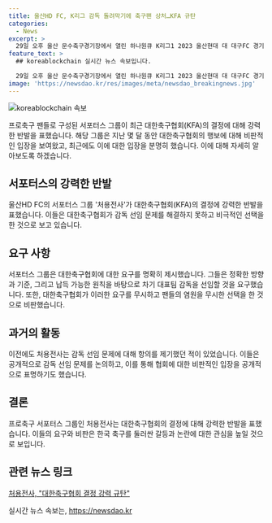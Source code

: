```yaml
---
title: 울산HD FC, K리그 감독 돌려막기에 축구팬 상처…KFA 규탄
categories:
  - News
excerpt: >
  29일 오후 울산 문수축구경기장에서 열린 하나원큐 K리그1 2023 울산현대 대 대구FC 경기에서 울산현대 홈 팬들이 관중석을 가득 메웠다. 울산HD FC 서포터스 처용전사가 홍명보 울산HD 감독의 국가대표 감독 차출에 대한 축구 팬들의 불만을 표명하며 대한축구협회(KFA)를 규탄하는 입장을 밝혔다. 이에 따라 처용전사는 협회가 팬들의 염원을 무시한 결정을 강력히 비판하고, 납득 가능한 원칙과 기준에 따라 감독을 선임해 달라고 요구했다. 이러한 결정은 K리그 팬들의 희생으로 이어질 것이며, 대한축구협회는 이에 대한 책임을 질 것을 주장했다.
feature_text: >
  ## koreablockchain 실시간 뉴스 속보입니다.

  29일 오후 울산 문수축구경기장에서 열린 하나원큐 K리그1 2023 울산현대 대 대구FC 경기에서 울산현대 홈 팬들이 관중석을 가득 메웠다. 울산HD FC 서포터스 처용전사가 홍명보 울산HD 감독의 국가대표 감독 차출에 대한 축구 팬들의 불만을 표명하며 대한축구협회(KFA)를 규탄하는 입장을 밝혔다. 이에 따라 처용전사는 협회가 팬들의 염원을 무시한 결정을 강력히 비판하고, 납득 가능한 원칙과 기준에 따라 감독을 선임해 달라고 요구했다. 이러한 결정은 K리그 팬들의 희생으로 이어질 것이며, 대한축구협회는 이에 대한 책임을 질 것을 주장했다.
image: 'https://newsdao.kr/res/images/meta/newsdao_breakingnews.jpg'
---
```


<p><img src="https://newsdao.kr/res/images/meta/newsdao_breakingnews.jpg" alt="koreablockchain 속보" /></p>

<p data-ke-size="size16">프로축구 팬들로 구성된 서포터스 그룹이 최근 대한축구협회(KFA)의 결정에 대해 강력한 반발을 표했습니다. 해당 그룹은 지난 몇 달 동안 대한축구협회의 행보에 대해 비판적인 입장을 보여왔고, 최근에도 이에 대한 입장을 분명히 했습니다. 이에 대해 자세히 알아보도록 하겠습니다.</p>

<h2 data-ke-size="size26">서포터스의 강력한 반발</h2>

<p data-ke-size="size16">울산HD FC의 서포터스 그룹 '처용전사'가 대한축구협회(KFA)의 결정에 강력한 반발을 표했습니다. 이들은 대한축구협회가 감독 선임 문제를 해결하지 못하고 비극적인 선택을 한 것으로 보고 있습니다.</p>

<h2 data-ke-size="size26">요구 사항</h2>

<p data-ke-size="size16">서포터스 그룹은 대한축구협회에 대한 요구를 명확히 제시했습니다. 그들은 정확한 방향과 기준, 그리고 납득 가능한 원칙을 바탕으로 차기 대표팀 감독을 선임할 것을 요구했습니다. 또한, 대한축구협회가 이러한 요구를 무시하고 팬들의 염원을 무시한 선택을 한 것으로 비판했습니다.</p>

<h2 data-ke-size="size26">과거의 활동</h2>

<p data-ke-size="size16">이전에도 처용전사는 감독 선임 문제에 대해 항의를 제기했던 적이 있었습니다. 이들은 공개적으로 감독 선임 문제를 논의하고, 이를 통해 협회에 대한 비판적인 입장을 공개적으로 표명하기도 했습니다.</p>

<h2 data-ke-size="size26">결론</h2>

<p data-ke-size="size16">프로축구 서포터스 그룹인 처용전사는 대한축구협회의 결정에 대해 강력한 반발을 표했습니다. 이들의 요구와 비판은 한국 축구를 둘러싼 갈등과 논란에 대한 관심을 높일 것으로 보입니다.</p>

<h2 data-ke-size="size26">관련 뉴스 링크</h2>

<p data-ke-size="size16">
<a href="https://www.news1.kr/articles/?4492718" target="_blank" rel="noopener">처용전사, "대한축구협회 결정 강력 규탄"</a>
</p>
실시간 뉴스 속보는, <a href="https://newsdao.kr" rel="dofollow">https://newsdao.kr</a>


